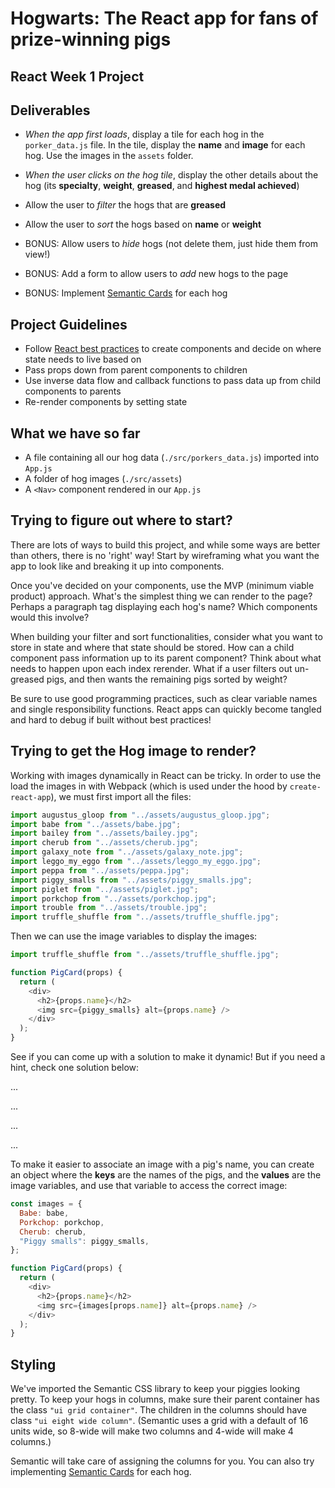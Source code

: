 # Hogwarts: The React app for fans of prize-winning pigs

## React Week 1 Project

## Deliverables

- _When the app first loads_, display a tile for each hog in the
  `porker_data.js` file. In the tile, display the **name** and **image** for
  each hog. Use the images in the `assets` folder.
- _When the user clicks on the hog tile_, display the other details about the
  hog (its **specialty**, **weight**, **greased**, and **highest medal
  achieved**)
- Allow the user to _filter_ the hogs that are **greased**
- Allow the user to _sort_ the hogs based on **name** or **weight**

- BONUS: Allow users to _hide_ hogs (not delete them, just hide them from view!)
- BONUS: Add a form to allow users to _add_ new hogs to the page
- BONUS: Implement [Semantic Cards](https://semantic-ui.com/views/card.html) for
  each hog

## Project Guidelines

- Follow
  [React best practices](https://reactjs.org/docs/thinking-in-react.html) to
  create components and decide on where state needs to live based on
- Pass props down from parent components to children
- Use inverse data flow and callback functions to pass data up from child
  components to parents
- Re-render components by setting state

## What we have so far

- A file containing all our hog data (`./src/porkers_data.js`) imported into `App.js`
- A folder of hog images (`./src/assets`)
- A `<Nav>` component rendered in our `App.js`

## Trying to figure out where to start?

There are lots of ways to build this project, and while some ways are better
than others, there is no 'right' way! Start by wireframing what you want the app
to look like and breaking it up into components.

Once you've decided on your components, use the MVP (minimum viable product)
approach. What's the simplest thing we can render to the page? Perhaps a
paragraph tag displaying each hog's name? Which components would this involve?

When building your filter and sort functionalities, consider what you want to
store in state and where that state should be stored. How can a child component
pass information up to its parent component? Think about what needs to happen
upon each index rerender. What if a user filters out un-greased pigs, and then
wants the remaining pigs sorted by weight?

Be sure to use good programming practices, such as clear variable names and
single responsibility functions. React apps can quickly become tangled and hard
to debug if built without best practices!

## Trying to get the Hog image to render?

Working with images dynamically in React can be tricky. In order to use the load
the images in with Webpack (which is used under the hood by `create-react-app`),
we must first import all the files:

```js
import augustus_gloop from "../assets/augustus_gloop.jpg";
import babe from "../assets/babe.jpg";
import bailey from "../assets/bailey.jpg";
import cherub from "../assets/cherub.jpg";
import galaxy_note from "../assets/galaxy_note.jpg";
import leggo_my_eggo from "../assets/leggo_my_eggo.jpg";
import peppa from "../assets/peppa.jpg";
import piggy_smalls from "../assets/piggy_smalls.jpg";
import piglet from "../assets/piglet.jpg";
import porkchop from "../assets/porkchop.jpg";
import trouble from "../assets/trouble.jpg";
import truffle_shuffle from "../assets/truffle_shuffle.jpg";
```

Then we can use the image variables to display the images:

```js
import truffle_shuffle from "../assets/truffle_shuffle.jpg";

function PigCard(props) {
  return (
    <div>
      <h2>{props.name}</h2>
      <img src={piggy_smalls} alt={props.name} />
    </div>
  );
}
```

See if you can come up with a solution to make it dynamic! But if you need a hint, check one solution below:

...

...

...

...

To make it easier to associate an image with a pig's name, you can create an object
where the **keys** are the names of the pigs, and the **values** are the image variables, and use that variable to access the correct image:

```js
const images = {
  Babe: babe,
  Porkchop: porkchop,
  Cherub: cherub,
  "Piggy smalls": piggy_smalls,
};

function PigCard(props) {
  return (
    <div>
      <h2>{props.name}</h2>
      <img src={images[props.name]} alt={props.name} />
    </div>
  );
}
```

## Styling

We've imported the Semantic CSS library to keep your piggies looking pretty. To
keep your hogs in columns, make sure their parent container has the class
`"ui grid container"`. The children in the columns should have class
`"ui eight wide column"`. (Semantic uses a grid with a default of 16 units wide,
so 8-wide will make two columns and 4-wide will make 4 columns.)

Semantic will take care of assigning the columns for you. You can also try
implementing [Semantic Cards](https://semantic-ui.com/views/card.html) for each
hog.
